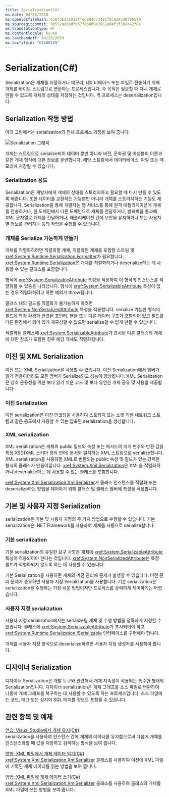 ```yaml
---
title: Serialization(C#)
ms.date: 04/26/2018
ms.openlocfilehash: 638fdbd31912ffeb284d734e1f8ce2ecd879b540
ms.sourcegitcommit: 9b552addadfb57fab0b9e7852ed4f1f1b8a42f8e
ms.translationtype: HT
ms.contentlocale: ko-KR
ms.lasthandoff: 04/23/2019
ms.locfileid: "61680109"
---
```

# <a name="serialization-c"></a>Serialization(C#)

Serialization은 개체를 저장하거나 메모리, 데이터베이스 또는 파일로 전송하기 위해 개체를 바이트 스트림으로 변환하는 프로세스입니다. 주 목적은 필요할 때 다시 개체로 만들 수 있도록 개체의 상태를 저장하는 것입니다. 역 프로세스는 deserialization입니다.

## <a name="how-serialization-works"></a>Serialization 작동 방법

아래 그림에서는 serialization의 전체 프로세스 과정을 보여 줍니다:

![Serialization 그래픽](./media/index/serialization-process.gif)

개체는 스트림으로 serialize되어 데이터 뿐만 아니라 버전, 문화권 및 어셈블리 이름과 같은 개체 형식에 대한 정보를 운반합니다. 해당 스트림에서 데이터베이스, 파일 또는 메모리에 저장될 수 있습니다.

### <a name="uses-for-serialization"></a>Serialization 용도

Serialization은 개발자에게 개체의 상태를 스토리지하고 필요할 때 다시 만들 수 있도록 해줍니다. 또한 데이터를 교환하는 기능뿐만 아니라 개체를 스토리지하는 기능도 제공합니다. Serialization을 통해 개발자는 웹 서비스를 통해 원격 애플리케이션에 개체를 전송하거나, 한 도메인에서 다른 도메인으로 개체를 전달하거나, 방화벽을 통과해 XML 문자열로 개체를 전달하거나, 애플리케이션 간에 보안을 유지하거나 또는 사용자별 정보를 관리하는 등의 작업을 수행할 수 있습니다.

### <a name="making-an-object-serializable"></a>개체를 Serialize 가능하게 만들기

개체를 직렬화하려면 직렬화할 개체, 직렬화된 개체를 포함할 스트림 및 <xref:System.Runtime.Serialization.Formatter>가 필요합니다. <xref:System.Runtime.Serialization>은 개체를 직렬화하거나 deserialize하는 데 사용할 수 있는 클래스를 포함합니다.

형식에 <xref:System.SerializableAttribute> 특성을 적용하여 이 형식의 인스턴스를 직렬화할 수 있음을 나타냅니다. 형식에 <xref:System.SerializableAttribute> 특성이 없는 경우 직렬화하려고 하면 예외가 throw됩니다.

클래스 내의 필드를 직렬화가 불가능하게 하려면 <xref:System.NonSerializedAttribute> 특성을 적용합니다. serialize 가능한 형식의 필드에 특정 환경과 관련된 포인터, 핸들 또는 다른 데이터 구조가 포함되어 있고 필드를 다른 환경에서 의미 있게 재구성할 수 없으면 serialize할 수 없게 만들 수 있습니다.

직렬화된 클래스에 <xref:System.SerializableAttribute>가 표시된 다른 클래스의 개체에 대한 참조가 포함된 경우 해당 개체도 직렬화됩니다.

## <a name="binary-and-xml-serialization"></a>이진 및 XML Serialization

이진 또는 XML Serialization을 사용할 수 있습니다. 이진 Serialization에서 멤버가 읽기 전용이더라도 모든 멤버가 Serialize되고 성능이 향상됩니다. XML Serialization은 상호 운용성을 위한 보다 읽기 쉬운 코드 및 보다 유연한 개체 공유 및 사용을 제공합니다.

### <a name="binary-serialization"></a>이진 Serialization

이진 serialization은 이진 인코딩을 사용하여 스토리지 또는 소켓 기반 네트워크 스트림과 같은 용도에서 사용할 수 있는 압축된 serialization을 생성합니다.

### <a name="xml-serialization"></a>XML serialization

XML serialization은 개체의 public 필드와 속성 또는 메서드의 매개 변수와 반환 값을 특정 XSD(XML 스키마 정의 언어) 문서와 일치하는 XML 스트림으로 serialize합니다. XML serialization을 사용하면 XML로 변환되는 public 속성 및 필드가 있는 강력한 형식의 클래스가 만들어집니다. <xref:System.Xml.Serialization>은 XML을 직렬화하거나 deserialize하는 데 사용할 수 있는 클래스를 포함합니다.

<xref:System.Xml.Serialization.XmlSerializer>가 클래스 인스턴스를 직렬화 또는 deserialize하는 방법을 제어하기 위해 클래스 및 클래스 멤버에 특성을 적용합니다.

## <a name="basic-and-custom-serialization"></a>기본 및 사용자 지정 Serialization

serialization은 기본 및 사용자 지정의 두 가지 방법으로 수행할 수 있습니다. 기본 serialization은 .NET Framework를 사용하여 개체를 자동으로 serialize합니다.

### <a name="basic-serialization"></a>기본 serialization

기본 serialization의 유일한 요구 사항은 개체에 <xref:System.SerializableAttribute> 특성이 적용되어야 한다는 것입니다. <xref:System.NonSerializedAttribute>는 특정 필드가 직렬화되지 않도록 하는 데 사용할 수 있습니다.

기본 Serialization을 사용하면 개체의 버전 관리에 문제가 발생할 수 있습니다. 버전 관리 문제가 중요하면 사용자 지정 Serialization을 사용합니다. 기본 serialization은 serialization을 수행하는 가장 쉬운 방법이지만 프로세스를 강력하게 제어하기는 어렵습니다.

### <a name="custom-serialization"></a>사용자 지정 serialization

사용자 지정 serialization에서는 serialize될 개체 및 수행 방법을 정확하게 지정할 수 있습니다. 클래스에 <xref:System.SerializableAttribute>가 표시되어야 하고 <xref:System.Runtime.Serialization.ISerializable> 인터페이스를 구현해야 합니다.

개체를 사용자 지정 방식으로 deserialize하려면 사용자 지정 생성자를 사용해야 합니다.

## <a name="designer-serialization"></a>디자이너 Serialization

디자이너 Serialization은 개발 도구와 관련해서 개체 지속성이 적용되는 특수한 형태의 Serialization입니다. 디자이너 serialization은 개체 그래프를 소스 파일로 변환하여 나중에 개체 그래프를 복구하는 데 사용할 수 있도록 하는 프로세스입니다. 소스 파일에는 코드, 태그 또는 심지어 SQL 테이블 정보도 포함될 수 있습니다.

## <a name="BKMK_RelatedTopics"></a> 관련 항목 및 예제  
[연습: Visual Studio에서 개체 유지(C#)](walkthrough-persisting-an-object-in-visual-studio.md)  
serialization을 사용하여 인스턴스 간에 개체의 데이터를 유지함으로써 다음에 개체를 인스턴스화할 때 값을 저장하고 검색하는 방식을 보여 줍니다.

[방법: XML 파일에서 개체 데이터 읽기(C#)](how-to-read-object-data-from-an-xml-file.md)  
 <xref:System.Xml.Serialization.XmlSerializer> 클래스를 사용하여 이전에 XML 파일에 기록된 개체 데이터를 읽는 방법을 보여 줍니다.

[방법: XML 파일에 개체 데이터 쓰기(C#)](how-to-write-object-data-to-an-xml-file.md)  
<xref:System.Xml.Serialization.XmlSerializer> 클래스를 사용하여 클래스의 개체를 XML 파일에 쓰는 방법을 보여 줍니다.

